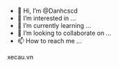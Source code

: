 - 👋 Hi, I’m @Danhcscd
- 👀 I’m interested in ...
- 🌱 I’m currently learning ...
- 💞️ I’m looking to collaborate on ...
- 📫 How to reach me ...

<!---
Danhcscd/Danhcscd is a ✨ special ✨ repository because its `README.md` (this file) appears on your GitHub profile.
You can click the Preview link to take a look at your changes.
--->xecau.vn

